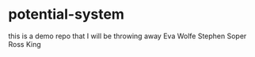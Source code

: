 # potential-system
this is a demo repo that I will be throwing away
Eva Wolfe
Stephen Soper
Ross King 